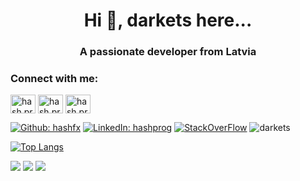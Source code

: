 
<h1 align="center">Hi 👋,  darkets here...</h1> 
<h3 align="center">A passionate developer from Latvia</h3>  
  
  
<!-- Social Media Handles -->

<h3 align="left">Connect with me:</h3>  
<p align="left">
<a href="https://github.com/darkets" target="blank"><img align="center" src="https://cdn.jsdelivr.net/npm/simple-icons@3.0.1/icons/github.svg" alt="hash.prog" height="30" width="40" /></a>
<a href="https://stackoverflow.com/users/18184301/roberts-bauers" target="blank"><img align="center" src="https://cdn.jsdelivr.net/npm/simple-icons@3.0.1/icons/stackoverflow.svg" alt="hash.prog" height="30" width="40" /></a>
<a href="https://www.linkedin.com/in/roberts-bauers-6696b7231/" target="blank"><img align="center" src="https://cdn.jsdelivr.net/npm/simple-icons@3.0.1/icons/linkedin.svg" alt="hash.prog" height="30" width="40" /></a>
  
<!-- Social Media Banners -->
  
<a href="https://github.com/darkets" target="_blank"> ![Github: hashfx](https://img.shields.io/badge/GitHub-100000?style=plastic&logo=github)</a>
<a href="https://www.linkedin.com/in/roberts-bauers-6696b7231/">![LinkedIn: hashprog](https://img.shields.io/badge/-LinkedIn-0e76a8?style=plastic&logo=linkedIn)</a>
<a href="https://stackoverflow.com/users/18184301/roberts-bauers" target="_blank"> ![StackOverFlow](https://img.shields.io/badge/Stack_Overflow-FE7A16?style=plastic&logo=stack-overflow&logoColor=white)</a>
<img src="https://komarev.com/ghpvc/?username=darkets&label=Profile%20views&color=0e75b6&style=flat" alt="darkets" />

  
<!-- Skillset Icons -->
  
<!-- ![alt text](https://github-readme-streak-stats.herokuapp.com/?user=darkets) -->

<!-- Github Statistics Cards -->

[![Top Langs](https://github-readme-stats.vercel.app/api/top-langs/?username=darkets&theme=react&custom_title=Most-Used-Languages)](https://github.com/darkets/github-readme-stats) 


<!-- OS, Language, Website Banners -->

![](https://img.shields.io/badge/OS-Windows-informational?style=flat&logo=windows&logoColor=skyblue&color=skyblue)      ![](https://img.shields.io/badge/OS-Linux-informational?style=flat&logo=linux&logoColor=critical&color=lightgreen)       ![](https://img.shields.io/badge/Language-Lua-informational?style=flat&logo=lua&logoColor=white&color=blue)    
<!-- ![](https://img.shields.io/badge/Website-harshtech.me-informational?style=flat&logo=android&logoColor=skyblue&color=skyblue) -->
